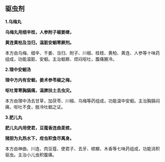 ## **驱虫剂**

**1.乌梅丸**

**乌梅丸用细辛桂，人参附子椒姜继，**

**黄连黄柏及当归，温脏安蛔寒厥剂。**

本方由乌梅、细辛、干姜、当归、附子、川椒、桂枝、黄柏、黄连、人参等十味药组成，功能温脏、安蛔。主治蛔厥、烦闷呕吐，腹痛腋冷。

**2.理中安蛔汤**

**理中方内有安蛔，姜术参苓椒之梅，**

**呕吐胃寒胸膈痛，温脾扶土去虫灾。**

本方由理中汤去甘草，加茯苓、川椒、乌梅等药组成，功能温中安蛔。主治胸膈闷痛，呕吐不食，肢冷吐蛔之证。

**3.肥儿丸**

**肥儿丸内用使君，豆蔻香连曲麦槟，**

**猪胆为丸热水下，疳虫积食尽离身。**

本方由神曲、川连、肉豆蔻、使君子、去牙、槟榔、木香等七味药组成，功能消积驱虫。主治小儿虫积腹痛。

